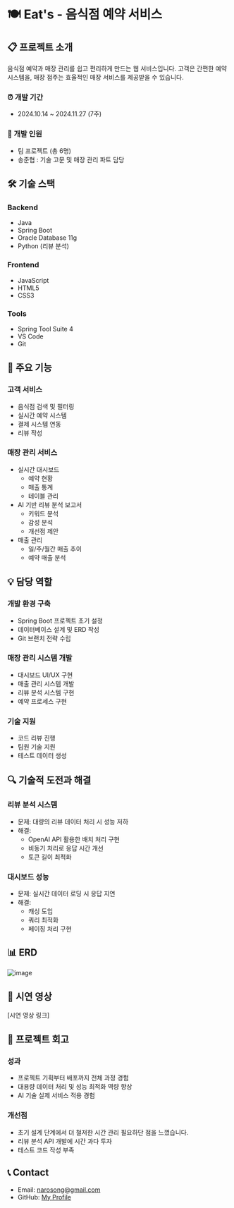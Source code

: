 # 🍽️ Eat's - 음식점 예약 서비스

## 📋 프로젝트 소개
음식점 예약과 매장 관리를 쉽고 편리하게 만드는 웹 서비스입니다. 고객은 간편한 예약 시스템을, 
매장 점주는 효율적인 매장 서비스를 제공받을 수 있습니다.

### ⏰ 개발 기간
- 2024.10.14 ~ 2024.11.27 (7주)

### 👥 개발 인원
- 팀 프로젝트 (총 6명)
- 송준협 : 기술 고문 및 매장 관리 파트 담당

## 🛠️ 기술 스택
### Backend
- Java
- Spring Boot
- Oracle Database 11g
- Python (리뷰 분석)

### Frontend
- JavaScript
- HTML5
- CSS3

### Tools
- Spring Tool Suite 4
- VS Code
- Git

## 📌 주요 기능
### 고객 서비스
- 음식점 검색 및 필터링
- 실시간 예약 시스템
- 결제 시스템 연동
- 리뷰 작성

### 매장 관리 서비스
- 실시간 대시보드
  - 예약 현황
  - 매출 통계
  - 테이블 관리
- AI 기반 리뷰 분석 보고서
  - 키워드 분석
  - 감성 분석
  - 개선점 제안
- 매출 관리
  - 일/주/월간 매출 추이
  - 예약 매출 분석

## 💡 담당 역할
### 개발 환경 구축
- Spring Boot 프로젝트 초기 설정
- 데이터베이스 설계 및 ERD 작성
- Git 브랜치 전략 수립

### 매장 관리 시스템 개발
- 대시보드 UI/UX 구현
- 매출 관리 시스템 개발
- 리뷰 분석 시스템 구현
- 예약 프로세스 구현

### 기술 지원
- 코드 리뷰 진행
- 팀원 기술 지원
- 테스트 데이터 생성

## 🔍 기술적 도전과 해결
### 리뷰 분석 시스템
- 문제: 대량의 리뷰 데이터 처리 시 성능 저하
- 해결: 
  - OpenAI API 활용한 배치 처리 구현
  - 비동기 처리로 응답 시간 개선
  - 토큰 길이 최적화

### 대시보드 성능
- 문제: 실시간 데이터 로딩 시 응답 지연
- 해결:
  - 캐싱 도입
  - 쿼리 최적화
  - 페이징 처리 구현

## 📊 ERD
![image](https://github.com/user-attachments/assets/8198d905-7c2f-4122-b96d-2d7123dbbf31)


## 🎥 시연 영상
[시연 영상 링크]

## 📝 프로젝트 회고
### 성과
- 프로젝트 기획부터 배포까지 전체 과정 경험
- 대용량 데이터 처리 및 성능 최적화 역량 향상
- AI 기술 실제 서비스 적용 경험

### 개선점
- 초기 설계 단계에서 더 철저한 시간 관리 필요하단 점을 느꼈습니다.
- 리뷰 분석 API 개발에 시간 과다 투자
- 테스트 코드 작성 부족

## 📞 Contact
- Email: narosong@gmail.com
- GitHub: [My Profile](https://github.com/junyeobee)
